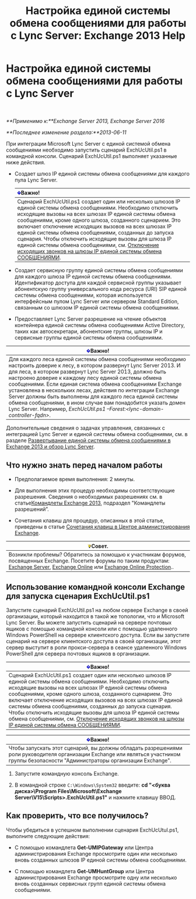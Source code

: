 ﻿---
title: 'Настройка единой системы обмена сообщениями для работы с Lync Server: Exchange 2013 Help'
TOCTitle: Настройка единой системы обмена сообщениями для работы с Lync Server
ms:assetid: 29bdddbf-75d5-4c92-988e-c8506ecc7a1c
ms:mtpsurl: https://technet.microsoft.com/ru-ru/library/JJ966276(v=EXCHG.150)
ms:contentKeyID: 52061214
ms.date: 04/30/2018
mtps_version: v=EXCHG.150
ms.translationtype: HT
---

# Настройка единой системы обмена сообщениями для работы с Lync Server

 

_**Применимо к:**Exchange Server 2013, Exchange Server 2016_

_**Последнее изменение раздела:**2013-06-11_

При интеграции Microsoft Lync Server с единой системой обмена сообщениями необходимо запустить сценарий ExchUcUtil.ps1 в командной консоли. Сценарий ExchUcUtil.ps1 выполняет указанные ниже действия.

  - Создает шлюз IP единой системы обмена сообщениями для каждого пула Lync Server.
    
    <table>
    <thead>
    <tr class="header">
    <th><img src="images/Dd876857.important(EXCHG.150).gif" title="Важно" alt="Важно" />Важно!</th>
    </tr>
    </thead>
    <tbody>
    <tr class="odd">
    <td>Сценарий ExchUcUtil.ps1 создает один или несколько шлюзов IP единой системы обмена сообщениями. Необходимо отключить исходящие вызовы на всех шлюзах IP единой системы обмена сообщениями, кроме одного шлюза, созданного сценарием. Это включает отключение исходящих вызовов на всех шлюзах IP единой системы обмена сообщениями, созданных до запуска сценария. Чтобы отключить исходящие вызовы для шлюза IP единой системы обмена сообщениями, см. <a href="disable-outgoing-calls-on-um-ip-gateways-exchange-2013-help.md">Отключение исходящих звонков на шлюзы IP единой системы обмена СООБЩЕНИЯМИ</a>.</td>
    </tr>
    </tbody>
    </table>


  - Создает сервисную группу единой системы обмена сообщениями для каждого шлюза IP единой системы обмена сообщениями. Идентификатор доступа для каждой сервисной группы указывает абонентскую группу универсального кода ресурса (URI) SIP единой системы обмена сообщениями, которая используется интерфейсным пулом Lync Server или сервером Standard Edition, связанным со шлюзом IP единой системы обмена сообщениями.

  - Предоставляет Lync Server разрешение на чтение объектов контейнера единой системы обмена сообщениями Active Directory, таких как автосекретари, абонентские группы, шлюзы IP и сервисные группы единой системы обмена сообщениями.

<table>
<thead>
<tr class="header">
<th><img src="images/Dd876857.important(EXCHG.150).gif" title="Важно" alt="Важно" />Важно!</th>
</tr>
</thead>
<tbody>
<tr class="odd">
<td>Для каждого леса единой системы обмена сообщениями необходимо настроить доверие к лесу, в котором развернут Lync Server 2013. И для леса, в котором развернут Lync Server 2013, должно быть настроено доверие к каждому лесу единой системы обмена сообщениями. Если единая система обмена сообщениями Exchange установлена в нескольких лесах, действия по интеграции Exchange Server должны быть выполнены для каждого леса единой системы обмена сообщениями, в ином случае вам понадобится указать домен Lync Server. Например, <em>ExchUcUtil.ps1 –Forest:&lt;lync-domain-controller-fqdn&gt;</em>.</td>
</tr>
</tbody>
</table>


Дополнительные сведения о задачах управления, связанных с интеграцией Lync Server и единой системы обмена сообщениями, см. в разделе [Развертывание единой системы обмена сообщениями в Exchange 2013 и обзор Lync Server](deploying-exchange-2013-um-and-lync-server-overview-exchange-2013-help.md).

## Что нужно знать перед началом работы

  - Предполагаемое время выполнения: 2 минуты.

  - Для выполнения этих процедур необходимы соответствующие разрешения. Сведения о необходимых разрешениях см. в статье[Командлеты Exchange 2013](https://technet.microsoft.com/ru-ru/library/bb124413\(v=exchg.150\)), подраздел "Командлеты разрешений”.

  - Сочетания клавиш для процедур, описанных в этой статье, приведены в статье [Сочетания клавиш в Центре администрирования Exchange](keyboard-shortcuts-in-the-exchange-admin-center-exchange-online-protection-help.md).

<table>
<thead>
<tr class="header">
<th><img src="images/Bb124558.tip(EXCHG.150).gif" title="Совет" alt="Совет" />Совет.</th>
</tr>
</thead>
<tbody>
<tr class="odd">
<td>Возникли проблемы? Обратитесь за помощью к участникам форумов, посвященных Exchange. Посетите форумы по таким продуктам: <a href="https://go.microsoft.com/fwlink/p/?linkid=60612">Exchange Server</a>, <a href="https://go.microsoft.com/fwlink/p/?linkid=267542">Exchange Online</a> или <a href="https://go.microsoft.com/fwlink/p/?linkid=285351">Exchange Online Protection</a>..</td>
</tr>
</tbody>
</table>


## Использование командной консоли Exchange для запуска сценария ExchUcUtil.ps1

Запустите сценарий ExchUcUtil.ps1 на любом сервере Exchange в своей организации, который находится в такой же топологии, что и Microsoft Lync Server. Вы можете запустить сценарий на сервере почтовых ящиков с помощью командной консоли или с помощью удаленного Windows PowerShell на сервере клиентского доступа. Если вы запустите сценарий на сервере клиентского доступа в своей организации, этот сервер выступит в роли прокси-сервера в сеансе удаленного Windows PowerShell для сервера почтовых ящиков в организации.

<table>
<thead>
<tr class="header">
<th><img src="images/Dd876857.important(EXCHG.150).gif" title="Важно" alt="Важно" />Важно!</th>
</tr>
</thead>
<tbody>
<tr class="odd">
<td>Сценарий ExchUcUtil.ps1 создает один или несколько шлюзов IP единой системы обмена сообщениями. Необходимо отключить исходящие вызовы на всех шлюзах IP единой системы обмена сообщениями, кроме одного шлюза, созданного сценарием. Это включает отключение исходящих вызовов на всех шлюзах IP единой системы обмена сообщениями, созданных до запуска сценария. Чтобы отключить исходящие вызовы для шлюза IP единой системы обмена сообщениями, см. <a href="disable-outgoing-calls-on-um-ip-gateways-exchange-2013-help.md">Отключение исходящих звонков на шлюзы IP единой системы обмена СООБЩЕНИЯМИ</a>.</td>
</tr>
</tbody>
</table>


<table>
<thead>
<tr class="header">
<th><img src="images/Dd876857.important(EXCHG.150).gif" title="Важно" alt="Важно" />Важно!</th>
</tr>
</thead>
<tbody>
<tr class="odd">
<td>Чтобы запускать этот сценарий, вы должны обладать разрешениями роли руководителя организации Exchange или являться участником группы безопасности &quot;Администраторы организации Exchange&quot;.</td>
</tr>
</tbody>
</table>


1.  Запустите командную консоль Exchange.

2.  В командной строке `C:\Windows\System32` введите: **cd "\<буква диска\>\\Program Files\\Microsoft\\Exchange Server\\V15\\Scripts\>.ExchUcUtil.ps1"** и нажмите клавишу ВВОД.

## Как проверить, что все получилось?

Чтобы убедиться в успешном выполнении сценария ExchUcUtul.ps1, выполните следующие действия:

  - С помощью командлета **Get-UMIPGateway** или Центра администрирования Exchange просмотрите один или несколько вновь созданных шлюзов IP единой системы обмена сообщениями.

  - С помощью командлета **Get-UMHuntGroup** или Центра администрирования Exchange просмотрите одну или несколько вновь созданных сервисных групп единой системы обмена сообщениями.

